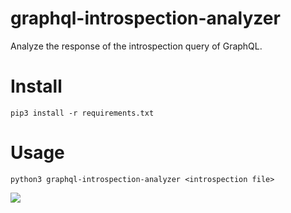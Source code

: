 # graphql-introspection-analyzer

Analyze the response of the introspection query of GraphQL.


# Install

```
pip3 install -r requirements.txt
```


# Usage

```
python3 graphql-introspection-analyzer <introspection file>
```

<img src="https://github.com/gwen001/graphql-introspection-analyzer/raw/master/preview.png">

